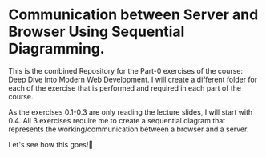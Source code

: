 # Communication between Server and Browser Using Sequential Diagramming.

This is the combined Repository for the Part-0 exercises of the course: Deep Dive Into Modern Web Development.
I will create a different folder for each of the exercise that is performed and required in each part of the course.

As the exercises 0.1-0.3 are only reading the lecture slides, I will start with 0.4. All 3 exercises require me to create a sequential diagram that represents
the working/communication between a browser and a server.

Let's see how this goes!🤩
